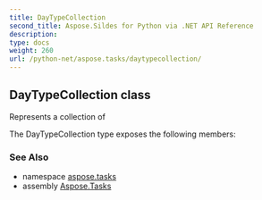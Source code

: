 ```yaml
---
title: DayTypeCollection
second_title: Aspose.Sildes for Python via .NET API Reference
description: 
type: docs
weight: 260
url: /python-net/aspose.tasks/daytypecollection/
---
```


## DayTypeCollection class

Represents a collection of

The DayTypeCollection type exposes the following members:

### See Also

* namespace [aspose.tasks](/python-net/aspose.tasks/)
* assembly [Aspose.Tasks](/tasks/python-net/)

